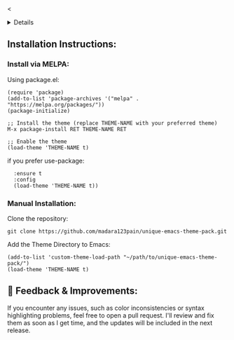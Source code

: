<<details>
_**<summary>Screenshots</summary>**_

📸 **All screenshots are available in the [`screenshots` branch](https://github.com/madara123pain/unique-emacs-theme-pack/tree/screenshots).**  

### Berry theme
*This screenshot shows the Berry theme applied in Emacs with a Python file open, demonstrating syntax highlighting and a clean UI.*

![Berry Theme Screenshot 1](https://raw.githubusercontent.com/madara123pain/unique-emacs-theme-pack/screenshots/screenshots/Berry-theme.png)  

*This screenshot captures the Berry theme with the minibuffer active.*

![Berry Theme Screenshot 2](https://raw.githubusercontent.com/madara123pain/unique-emacs-theme-pack/screenshots/screenshots/Berry-theme-1.png)  


---

### Roseline Theme
![Roseline Theme Screenshot 1](https://raw.githubusercontent.com/madara123pain/unique-emacs-theme-pack/screenshots/screenshots/Roseline-theme.png)  

![Roseline Theme Screenshot 2](https://raw.githubusercontent.com/madara123pain/unique-emacs-theme-pack/screenshots/screenshots/Roseline-theme-1.png)  

---

### Ember Twilight Theme
![Ember Twilight Theme Screenshot 1](https://raw.githubusercontent.com/madara123pain/unique-emacs-theme-pack/screenshots/screenshots/Ember-twilight-theme.png)  

![Ember Twilight Theme Screenshot 2](https://raw.githubusercontent.com/madara123pain/unique-emacs-theme-pack/screenshots/screenshots/Ember-twilight-theme-1.png)  

---

### Marron Gold Theme
![Marron Gold Theme Screenshot](https://raw.githubusercontent.com/madara123pain/unique-emacs-theme-pack/screenshots/screenshots/Marron-gold-theme.png)  

---

### Amber Glow Theme
![Amber Glow Theme Screenshot 1](https://raw.githubusercontent.com/madara123pain/unique-emacs-theme-pack/screenshots/screenshots/Amber-glow-theme.png)  

![Amber Glow Theme Screenshot 2](https://raw.githubusercontent.com/madara123pain/unique-emacs-theme-pack/screenshots/screenshots/Amber-glow-theme-1.png)  

---

### Solarized Gruvbox Theme
![Solarized Gruvbox Theme Screenshot](https://raw.githubusercontent.com/madara123pain/unique-emacs-theme-pack/screenshots/screenshots/solarized-gruvbox.png)  

---

### Spider Man Theme
![Spider Man Theme Screenshot 1](https://raw.githubusercontent.com/madara123pain/unique-emacs-theme-pack/screenshots/screenshots/spider-man-theme.png)  

![Spider Man Theme Screenshot 2](https://raw.githubusercontent.com/madara123pain/unique-emacs-theme-pack/screenshots/screenshots/spider-man-theme-1.png)  

</details>


## Installation Instructions:

### Install via MELPA:
Using package.el:

```;; Ensure MELPA is in your package archives
(require 'package)
(add-to-list 'package-archives '("melpa" . "https://melpa.org/packages/"))
(package-initialize)

;; Install the theme (replace THEME-NAME with your preferred theme)
M-x package-install RET THEME-NAME RET

;; Enable the theme
(load-theme 'THEME-NAME t)
```

if you prefer use-package:
```(use-package THEME-NAME
  :ensure t
  :config
  (load-theme 'THEME-NAME t))
```

### Manual Installation:

Clone the repository:
```
git clone https://github.com/madara123pain/unique-emacs-theme-pack.git
```

Add the Theme Directory to Emacs:
```
(add-to-list 'custom-theme-load-path "~/path/to/unique-emacs-theme-pack/")
(load-theme 'THEME-NAME t)
```

## 📢 Feedback & Improvements:
If you encounter any issues, such as color inconsistencies or syntax highlighting problems, feel free to open a pull request. I'll review and fix them as soon as I get time, and the updates will be included in the next release.
